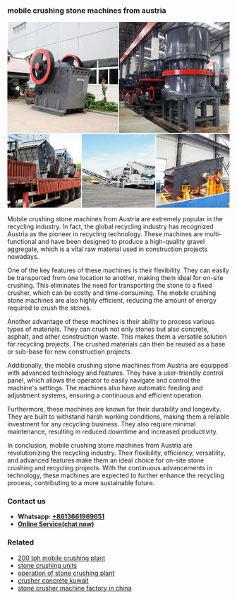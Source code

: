 <h3>mobile crushing stone machines from austria</h3><img src='1708322748.jpg' alt=''><p>Mobile crushing stone machines from Austria are extremely popular in the recycling industry. In fact, the global recycling industry has recognized Austria as the pioneer in recycling technology. These machines are multi-functional and have been designed to produce a high-quality gravel aggregate, which is a vital raw material used in construction projects nowadays.</p><p>One of the key features of these machines is their flexibility. They can easily be transported from one location to another, making them ideal for on-site crushing. This eliminates the need for transporting the stone to a fixed crusher, which can be costly and time-consuming. The mobile crushing stone machines are also highly efficient, reducing the amount of energy required to crush the stones.</p><p>Another advantage of these machines is their ability to process various types of materials. They can crush not only stones but also concrete, asphalt, and other construction waste. This makes them a versatile solution for recycling projects. The crushed materials can then be reused as a base or sub-base for new construction projects.</p><p>Additionally, the mobile crushing stone machines from Austria are equipped with advanced technology and features. They have a user-friendly control panel, which allows the operator to easily navigate and control the machine's settings. The machines also have automatic feeding and adjustment systems, ensuring a continuous and efficient operation.</p><p>Furthermore, these machines are known for their durability and longevity. They are built to withstand harsh working conditions, making them a reliable investment for any recycling business. They also require minimal maintenance, resulting in reduced downtime and increased productivity.</p><p>In conclusion, mobile crushing stone machines from Austria are revolutionizing the recycling industry. Their flexibility, efficiency, versatility, and advanced features make them an ideal choice for on-site stone crushing and recycling projects. With the continuous advancements in technology, these machines are expected to further enhance the recycling process, contributing to a more sustainable future.</p><h3>Contact us</h3><ul><li><strong>Whatsapp:&nbsp;<a href="https://wa.me/8613661969651">+8613661969651</a></strong></li><li><a href="https://swt.shibang-china.com/?git&amp;zhl&amp;mobile crushing stone machines from austria"><strong>Online Service(chat now)</strong></a></li></ul><h3>Related</h3><ul><li><a href='200 tph mobile crushing plant.md'>200 tph mobile crushing plant</a></li><li><a href='stone crushing units.md'>stone crushing units</a></li><li><a href='operation of stone crushing plant.md'>operation of stone crushing plant</a></li><li><a href='crusher concrete kuwait.md'>crusher concrete kuwait</a></li><li><a href='stone crusher machine factory in china.md'>stone crusher machine factory in china</a></li></ul>